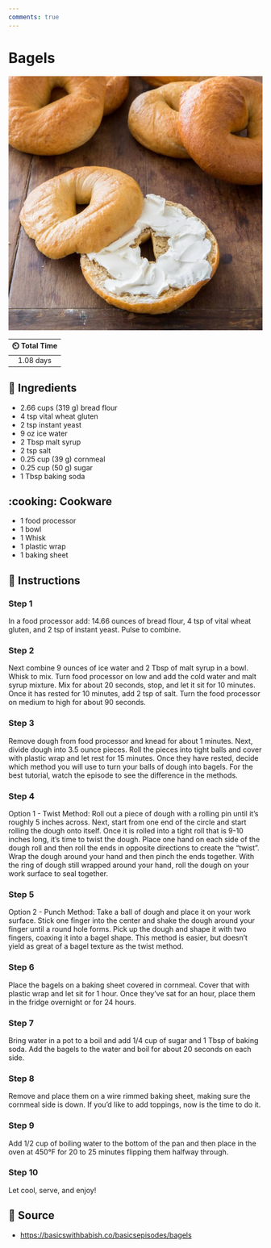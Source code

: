 ```yaml
---
comments: true
---
```

# Bagels

![Bagels](../assets/images/bagels.jpg)

| :timer_clock: Total Time |
|:-----------------------: |
| 1.08 days |

## :salt: Ingredients

- 2.66 cups (319 g) bread flour
- 4 tsp vital wheat gluten
- 2 tsp instant yeast
- 9 oz ice water
- 2 Tbsp malt syrup
- 2 tsp salt
- 0.25 cup (39 g) cornmeal
- 0.25 cup (50 g) sugar
- 1 Tbsp baking soda

## :cooking: Cookware

- 1 food processor
- 1 bowl
- 1 Whisk
- 1 plastic wrap
- 1 baking sheet

## :pencil: Instructions

### Step 1

In a food processor add: 14.66 ounces of bread flour, 4 tsp of vital wheat gluten, and 2 tsp of instant yeast. Pulse to
combine.

### Step 2

Next combine 9 ounces of ice water and 2 Tbsp of malt syrup in a bowl. Whisk to mix. Turn food processor on low and add
the cold water and malt syrup mixture. Mix for about 20 seconds, stop, and let it sit for 10 minutes. Once it has rested
for 10 minutes, add 2 tsp of salt. Turn the food processor on medium to high for about 90 seconds.

### Step 3

Remove dough from food processor and knead for about 1 minutes. Next, divide dough into 3.5 ounce pieces. Roll the
pieces into tight balls and cover with plastic wrap and let rest for 15 minutes. Once they have rested, decide which
method you will use to turn your balls of dough into bagels. For the best tutorial, watch the episode to see the
difference in the methods.

### Step 4

Option 1 - Twist Method: Roll out a piece of dough with a rolling pin until it’s roughly 5 inches across. Next, start
from one end of the circle and start rolling the dough onto itself. Once it is rolled into a tight roll that is 9-10
inches long, it’s time to twist the dough. Place one hand on each side of the dough roll and then roll the ends in
opposite directions to create the “twist”. Wrap the dough around your hand and then pinch the ends together. With
the ring of dough still wrapped around your hand, roll the dough on your work surface to seal together.

### Step 5

Option 2 - Punch Method: Take a ball of dough and place it on your work surface. Stick one finger into the center and
shake the dough around your finger until a round hole forms. Pick up the dough and shape it with two fingers, coaxing it
into a bagel shape. This method is easier, but doesn’t yield as great of a bagel texture as the twist method.

### Step 6

Place the bagels on a baking sheet covered in cornmeal. Cover that with plastic wrap and let sit for 1 hour. Once
they’ve sat for an hour, place them in the fridge overnight or for 24 hours.

### Step 7

Bring water in a pot to a boil and add 1/4 cup of sugar and 1 Tbsp of baking soda. Add the bagels to the water and boil
for about 20 seconds on each side.

### Step 8

Remove and place them on a wire rimmed baking sheet, making sure the cornmeal side is down. If you’d like to add
toppings, now is the time to do it.

### Step 9

Add 1/2 cup of boiling water to the bottom of the pan and then place in the oven at 450°F for 20 to 25 minutes flipping
them halfway through.

### Step 10

Let cool, serve, and enjoy!

## :link: Source

- <https://basicswithbabish.co/basicsepisodes/bagels>
